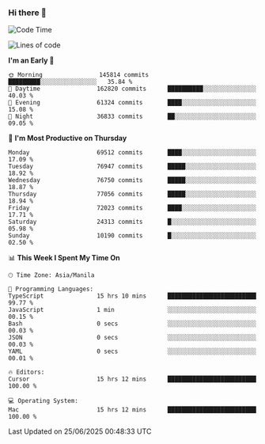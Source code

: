 ### Hi there 👋

<!--START_SECTION:waka-->
![Code Time](http://img.shields.io/badge/Code%20Time-6%2C081%20hrs%203%20mins-blue)

![Lines of code](https://img.shields.io/badge/From%20Hello%20World%20I%27ve%20Written-140.2%20million%20lines%20of%20code-blue)

**I'm an Early 🐤** 

```text
🌞 Morning                145814 commits      █████████░░░░░░░░░░░░░░░░   35.84 % 
🌆 Daytime                162820 commits      ██████████░░░░░░░░░░░░░░░   40.03 % 
🌃 Evening                61324 commits       ████░░░░░░░░░░░░░░░░░░░░░   15.08 % 
🌙 Night                  36833 commits       ██░░░░░░░░░░░░░░░░░░░░░░░   09.05 % 
```
📅 **I'm Most Productive on Thursday** 

```text
Monday                   69512 commits       ████░░░░░░░░░░░░░░░░░░░░░   17.09 % 
Tuesday                  76947 commits       █████░░░░░░░░░░░░░░░░░░░░   18.92 % 
Wednesday                76750 commits       █████░░░░░░░░░░░░░░░░░░░░   18.87 % 
Thursday                 77056 commits       █████░░░░░░░░░░░░░░░░░░░░   18.94 % 
Friday                   72023 commits       ████░░░░░░░░░░░░░░░░░░░░░   17.71 % 
Saturday                 24313 commits       █░░░░░░░░░░░░░░░░░░░░░░░░   05.98 % 
Sunday                   10190 commits       █░░░░░░░░░░░░░░░░░░░░░░░░   02.50 % 
```


📊 **This Week I Spent My Time On** 

```text
🕑︎ Time Zone: Asia/Manila

💬 Programming Languages: 
TypeScript               15 hrs 10 mins      █████████████████████████   99.77 % 
JavaScript               1 min               ░░░░░░░░░░░░░░░░░░░░░░░░░   00.15 % 
Bash                     0 secs              ░░░░░░░░░░░░░░░░░░░░░░░░░   00.03 % 
JSON                     0 secs              ░░░░░░░░░░░░░░░░░░░░░░░░░   00.03 % 
YAML                     0 secs              ░░░░░░░░░░░░░░░░░░░░░░░░░   00.01 % 

🔥 Editors: 
Cursor                   15 hrs 12 mins      █████████████████████████   100.00 % 

💻 Operating System: 
Mac                      15 hrs 12 mins      █████████████████████████   100.00 % 
```


 Last Updated on 25/06/2025 00:48:33 UTC
<!--END_SECTION:waka-->


<!--
**rad182/rad182** is a ✨ _special_ ✨ repository because its `README.md` (this file) appears on your GitHub profile.

Here are some ideas to get you started:

- 🔭 I’m currently working on ...
- 🌱 I’m currently learning ...
- 👯 I’m looking to collaborate on ...
- 🤔 I’m looking for help with ...
- 💬 Ask me about ...
- 📫 How to reach me: ...
- 😄 Pronouns: ...
- ⚡ Fun fact: ...
-->
